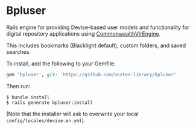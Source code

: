 # Bpluser

Rails engine for providing Devise-based user models and functionality for digital repository applications using
 [CommonwealthVlrEngine](https://github.com/boston-library/commonwealth-vlr-engine).

This includes bookmarks (Blacklight default), custom folders, and saved searches.

To install, add the following to your Gemfile:
```ruby
gem 'bpluser', git: 'https://github.com/boston-library/bpluser'
```
Then run:
```
$ bundle install
$ rails generate bpluser:install
```

(Note that the installer will ask to overwrite your local `config/locales/devise.en.yml`).
